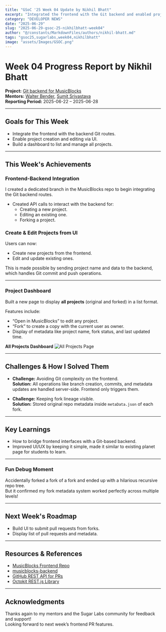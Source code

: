 ```yaml
---
title: "GSoC '25 Week 04 Update by Nikhil Bhatt"
excerpt: "Integrated the frontend with the Git backend and enabled project creation, editing, and forking via the UI in MusicBlocks."
category: "DEVELOPER NEWS"
date: "2025-06-29"
slug: "2025-06-29-gsoc-25-nikhilbhatt-week04"
author: "@/constants/MarkdownFiles/authors/nikhil-bhatt.md"
tags: "gsoc25,sugarlabs,week04,nikhilbhatt"
image: "assets/Images/GSOC.png"
---
```


<!-- markdownlint-disable -->

# Week 04 Progress Report by Nikhil Bhatt

**Project:** [Git backend for MusicBlocks](https://github.com/benikk/musicblocks-backend)  
**Mentors:** [Walter Bender](https://github.com/walterbender), [Sumit Srivastava](https://github.com/sum2it)  
**Reporting Period:** 2025-06-22 – 2025-06-28  

---

## Goals for This Week

- Integrate the frontend with the backend Git routes.
- Enable project creation and editing via UI.
- Build a dashboard to list and manage all projects.

---

## This Week's Achievements

###  Frontend-Backend Integration

I created a dedicated branch in the MusicBlocks repo to begin integrating the Git backend routes.

- Created API calls to interact with the backend for:
  - Creating a new project.
  - Editing an existing one.
  - Forking a project.


###  Create & Edit Projects from UI

Users can now:

- Create new projects from the frontend.
- Edit and update existing ones.

This is made possible by sending project name and data to the backend, which handles Git commit and push operations.

---

###  Project Dashboard

Built a new page to display **all projects** (original and forked) in a list format.

Features include:

- “Open in MusicBlocks” to edit any project.
- “Fork” to create a copy with the current user as owner.
- Display of metadata like project name, fork status, and last updated time.

**All Projects Dashboard**
![All Projects Page](assets/Developers/Nikhil/project-dashboard.png)

---

## Challenges & How I Solved Them

- **Challenge:** Avoiding Git complexity on the frontend.  
  **Solution:** All operations like branch creation, commits, and metadata updates are handled server-side. Frontend only triggers them.

- **Challenge:** Keeping fork lineage visible.  
  **Solution:** Stored original repo metadata inside `metaData.json` of each fork.

---

## Key Learnings

- How to bridge frontend interfaces with a Git-based backend.
- Improved UI/UX by keeping it simple, made it similar to existing planet page for students to learn.

---

###  Fun Debug Moment

Accidentally forked a fork of a fork and ended up with a hilarious recursive repo tree.  
But it confirmed my fork metadata system worked perfectly across multiple levels!

---

## Next Week's Roadmap 

- Build UI to submit pull requests from forks.
- Display list of pull requests and metadata.

---

## Resources & References

- [MusicBlocks Frontend Repo](https://github.com/sugarlabs/musicblocks)
- [musicblocks-backend](https://github.com/benikk/musicblocks-backend)
- [GitHub REST API for PRs](https://docs.github.com/en/rest/pulls/pulls)
- [Octokit REST.js Library](https://github.com/octokit/rest.js)

---

## Acknowledgments

Thanks again to my mentors and the Sugar Labs community for feedback and support!  
Looking forward to next week’s frontend PR features. 

